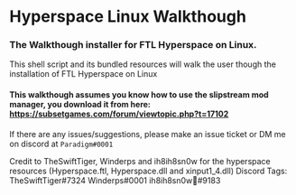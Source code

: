 # Hyperspace Linux Walkthough
### The Walkthough installer for FTL Hyperspace on Linux.

This shell script and its bundled resources will walk the user though the installation of FTL Hyperspace on Linux

#### This walkthough assumes you know how to use the slipstream mod manager, you download it from here: https://subsetgames.com/forum/viewtopic.php?t=17102

If there are any issues/suggestions, please make an issue ticket or DM me on discord at `Paradigm#0001`

Credit to TheSwiftTiger, Winderps and ih8ih8sn0w for the hyperspace resources (Hyperspace.ftl, Hyperspace.dll and xinput1_4.dll)
Discord Tags:
TheSwiftTiger#7324
Winderps#0001
ih8ih8sn0w💙#9183
